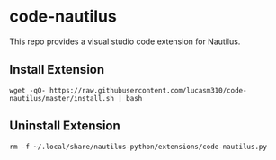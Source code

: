# code-nautilus

This repo provides a visual studio code extension for Nautilus.

## Install Extension

```
wget -qO- https://raw.githubusercontent.com/lucasm310/code-nautilus/master/install.sh | bash
```

## Uninstall Extension

```
rm -f ~/.local/share/nautilus-python/extensions/code-nautilus.py
```
